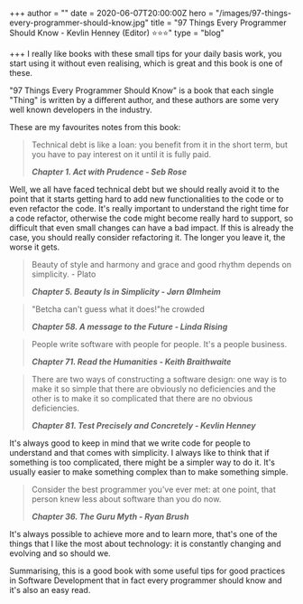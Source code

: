 +++
author = ""
date = 2020-06-07T20:00:00Z
hero = "/images/97-things-every-programmer-should-know.jpg"
title = "97 Things Every Programmer Should Know - Kevlin Henney (Editor) ⭐️⭐️⭐️"
type = "blog"

+++
I really like books with these small tips for your daily basis work, you start using it without even realising, which is great and this book is one of these.

"97 Things Every Programmer Should Know" is a book that each single "Thing" is written by a different author, and these authors are some very well known developers in the industry.

These are my favourites notes from this book:

> Technical debt is like a loan: you benefit from it in the short term, but you have to pay interest on it until it is fully paid.
>
> **_Chapter 1. Act with Prudence - Seb Rose_**

Well, we all have faced technical debt but we should really avoid it to the point that it starts getting hard to add new functionalities to the code or to even refactor the code. It's really important to understand the right time for a code refactor, otherwise the code might become really hard to support, so difficult that even small changes can have a bad impact. If this is already the case, you should really consider refactoring it. The longer you leave it, the worse it gets.

> Beauty of style and harmony and grace and good rhythm depends on simplicity. - Plato
>
> **_Chapter 5. Beauty Is in Simplicity - Jørn Ølmheim_**

> "Betcha can't guess what it does!"he crowded
>
> **_Chapter 58. A message to the Future - Linda Rising_**

> People write software with people for people. It's a people business.
>
> **_Chapter 71. Read the Humanities - Keith Braithwaite_**

> There are two ways of constructing a software design: one way is to make it so simple that there are obviously no deficiencies and the other is to make it so complicated that there are no obvious deficiencies.
>
> **_Chapter 81. Test Precisely and Concretely - Kevlin Henney_**

It's always good to keep in mind that we write code for people to understand and that comes with simplicity. I always like to think that if something is too complicated, there might be a simpler way to do it. It's usually easier to make something complex than to make something simple.

> Consider the best programmer you've ever met: at one point, that person knew less about software than you do now.
>
> **_Chapter 36. The Guru Myth - Ryan Brush_**

It's always possible to achieve more and to learn more, that's one of the things that I like the most about technology: it is constantly changing and evolving and so should we.

Summarising, this is a good book with some useful tips for good practices in Software Development that in fact every programmer should know and it's also an easy read.